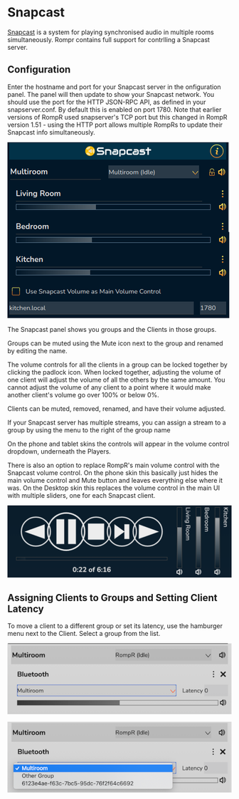 # Snapcast

[Snapcast](https://github.com/badaix/snapcast) is a system for playing synchronised audio in multiple rooms simultaneously. Rompr contains full support for contrlling a Snapcast server.

## Configuration

Enter the hostname and port for your Snapcast server in the onfiguration panel. The panel will then update to show your Snapcast network.
You should use the port for the HTTP JSON-RPC API, as defined in your snapserver.conf. By default this is enabled on port 1780.
Note that earlier versions of RompR used snapserver's TCP port but this changed in RompR version 1.51 - using the HTTP port allows multiple
RompRs to update their Snapcast info simultaneously.

![](images/snapcast1d.png)

The Snapcast panel shows you groups and the Clients in those groups.

Groups can be muted using the Mute icon next to the group and renamed by editing the name.

The volume controls for all the clients in a group can be locked together by clicking the padlock icon. When locked together,
adjusting the volume of one client will adjust the volume of all the others by the same amount. You cannot adjust the volume of any client
to a point where it would make another client's volume go over 100% or below 0%.

Clients can be muted, removed, renamed, and have their volume adjusted.

If your Snapcast server has multiple streams, you can assign a stream to a group by using the menu to the right of the group name

On the phone and tablet skins the controls will appear in the volume control dropdown, underneath the Players.

There is also an option to replace RompR's main volume control with the Snapcast volume control. On the phone skin this basically just hides the main volume control
and Mute button and leaves everything else where it was. On the Desktop skin this replaces the volume control in the main UI with multiple sliders, one for each Snapcast client.

![](images/snapcast1e.png)

## Assigning Clients to Groups and Setting Client Latency

To move a client to a different group or set its latency, use the hamburger menu next to the Client.
Select a group from the list.

![](images/snapcast3c.png)

![](images/snapcast4c.png)

